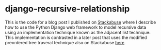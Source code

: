 # django-recursive-relationship

This is the code for a blog post I published on [Stackabuse](http://stackabuse.com/recursive-model-relationships-in-django/) where I describe how to use the Python Django web framework to model recursive data using an implementation technique known as the adjacent list technique.  This implementation is contrasted in a later post that uses the modified preordered tree traveral technique also on Stackabuse [here](http://stackabuse.com/modified-preorder-tree-traversal-in-django/).
